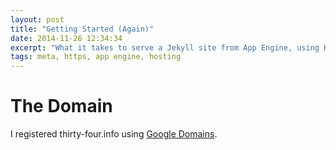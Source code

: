 ```yaml
---
layout: post
title: "Getting Started (Again)"
date: 2014-11-26 12:34:34
excerpt: "What it takes to serve a Jekyll site from App Engine, using HTTPS."
tags: meta, https, app engine, hosting
---
```


# The Domain
I registered thirty-four.info using [Google Domains](https://domains.google.com).
